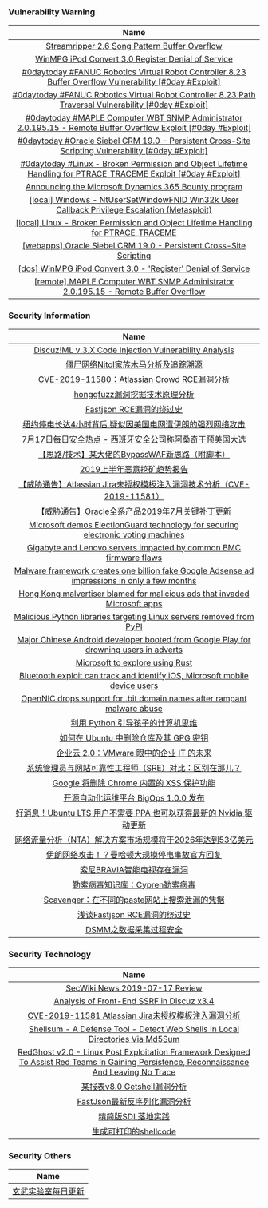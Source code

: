 ###  						       							Vulnerability Warning

|                             Name                             |
| :----------------------------------------------------------: |
|[Streamripper 2.6 Song Pattern Buffer Overflow](https://cxsecurity.com/issue/WLB-2019070080)|
|[WinMPG iPod Convert 3.0 Register Denial of Service](https://cxsecurity.com/issue/WLB-2019070077)|
|[#0daytoday #FANUC Robotics Virtual Robot Controller 8.23 Buffer Overflow Vulnerability [#0day #Exploit]](http://0day.today/exploits/32999)|
|[#0daytoday #FANUC Robotics Virtual Robot Controller 8.23 Path Traversal Vulnerability [#0day #Exploit]](http://0day.today/exploits/32996)|
|[#0daytoday #MAPLE Computer WBT SNMP Administrator 2.0.195.15 - Remote Buffer Overflow Exploit [#0day #Exploit]](http://0day.today/exploits/32998)|
|[#0daytoday #Oracle Siebel CRM 19.0 - Persistent Cross-Site Scripting Vulnerability [#0day #Exploit]](http://0day.today/exploits/32995)|
|[#0daytoday #Linux - Broken Permission and Object Lifetime Handling for PTRACE_TRACEME Exploit [#0day #Exploit]](http://0day.today/exploits/32994)|
|[Announcing the Microsoft Dynamics 365 Bounty program](https://msrc-blog.microsoft.com/2019/07/17/announcing-the-microsoft-dynamics-365-bounty-program/)|
|[[local] Windows - NtUserSetWindowFNID Win32k User Callback Privilege Escalation (Metasploit)](https://www.exploit-db.com/exploits/47134)|
|[[local] Linux - Broken Permission and Object Lifetime Handling for PTRACE_TRACEME](https://www.exploit-db.com/exploits/47133)|
|[[webapps] Oracle Siebel CRM 19.0 - Persistent Cross-Site Scripting](https://www.exploit-db.com/exploits/47132)|
|[[dos] WinMPG iPod Convert 3.0 - 'Register' Denial of Service](https://www.exploit-db.com/exploits/47131)|
|[[remote] MAPLE Computer WBT SNMP Administrator 2.0.195.15 - Remote Buffer Overflow](https://www.exploit-db.com/exploits/47130)|

### 						        							Security Information
|                             Name                                    |
| :----------------------------------------------------------: |
|[Discuz!ML v.3.X Code Injection Vulnerability Analysis](https://www.anquanke.com/post/id/182176)|
|[僵尸网络Nitol家族木马分析及追踪溯源](https://www.anquanke.com/post/id/181938)|
|[CVE-2019-11580：Atlassian Crowd RCE漏洞分析](https://www.anquanke.com/post/id/182118)|
|[honggfuzz漏洞挖掘技术原理分析](https://www.anquanke.com/post/id/181936)|
|[Fastjson RCE漏洞的绕过史](https://www.anquanke.com/post/id/182140)|
|[纽约停电长达4小时背后 疑似因美国电网遭伊朗的强烈网络攻击](https://www.anquanke.com/post/id/182126)|
|[7月17日每日安全热点 - 西班牙安全公司称阿桑奇干预美国大选](https://www.anquanke.com/post/id/182124)|
|[【思路/技术】某大佬的BypassWAF新思路（附脚本）](https://www.secpulse.com/archives/109577.html)|
|[2019上半年恶意挖矿趋势报告](https://www.secpulse.com/archives/109292.html)|
|[【威胁通告】Atlassian Jira未授权模板注入漏洞技术分析（CVE-2019-11581）](http://blog.nsfocus.net/cve-2019-11581-2/)|
|[【威胁通告】Oracle全系产品2019年7月关键补丁更新](http://blog.nsfocus.net/oracle-2019-07/)|
|[Microsoft demos ElectionGuard technology for securing electronic voting machines](https://www.zdnet.com/article/microsoft-demos-electionguard-technology-for-securing-electronic-voting-machines/#ftag=RSSbaffb68)|
|[Gigabyte and Lenovo servers impacted by common BMC firmware flaws](https://www.zdnet.com/article/gigabyte-and-lenovo-servers-impacted-by-common-bmc-firmware-flaws/#ftag=RSSbaffb68)|
|[Malware framework creates one billion fake Google Adsense ad impressions in only a few months](https://www.zdnet.com/article/malware-framework-creates-one-billion-fake-google-adsense-ad-impressions-in-only-a-few-months/#ftag=RSSbaffb68)|
|[Hong Kong malvertiser blamed for malicious ads that invaded Microsoft apps](https://www.zdnet.com/article/hong-kong-malvertiser-blamed-for-malicious-ads-that-invaded-microsoft-apps/#ftag=RSSbaffb68)|
|[Malicious Python libraries targeting Linux servers removed from PyPI](https://www.zdnet.com/article/malicious-python-libraries-targeting-linux-servers-removed-from-pypi/#ftag=RSSbaffb68)|
|[Major Chinese Android developer booted from Google Play for drowning users in adverts](https://www.zdnet.com/article/google-boots-chinese-android-developer-for-drowning-users-in-ads/#ftag=RSSbaffb68)|
|[Microsoft to explore using Rust](https://www.zdnet.com/article/microsoft-to-explore-using-rust/#ftag=RSSbaffb68)|
|[Bluetooth exploit can track and identify iOS, Microsoft mobile device users](https://www.zdnet.com/article/bluetooth-vulnerability-can-be-exploited-to-track-and-id-iphone-smartwatch-microsoft-tablet-users/#ftag=RSSbaffb68)|
|[OpenNIC drops support for .bit domain names after rampant malware abuse](https://www.zdnet.com/article/opennic-drops-support-for-bit-domain-names-after-rampant-malware-abuse/#ftag=RSSbaffb68)|
|[利用 Python 引导孩子的计算机思维](https://linux.cn/article-11116-1.html?utm_source=rss&utm_medium=rss)|
|[如何在 Ubuntu 中删除仓库及其 GPG 密钥](https://linux.cn/article-11115-1.html?utm_source=rss&utm_medium=rss)|
|[企业云 2.0：VMware 眼中的企业 IT 的未来](https://linux.cn/article-11114-1.html?utm_source=rss&utm_medium=rss)|
|[系统管理员与网站可靠性工程师（SRE）对比：区别在那儿？](https://linux.cn/article-11113-1.html?utm_source=rss&utm_medium=rss)|
|[Google 将删除 Chrome 内置的 XSS 保护功能](https://linux.cn/article-11112-1.html?utm_source=rss&utm_medium=rss)|
|[开源自动化运维平台 BigOps 1.0.0 发布](https://linux.cn/article-11111-1.html?utm_source=rss&utm_medium=rss)|
|[好消息！Ubuntu LTS 用户不需要 PPA 也可以获得最新的 Nvidia 驱动更新](https://linux.cn/article-11110-1.html?utm_source=rss&utm_medium=rss)|
|[网络流量分析（NTA）解决方案市场规模将于2026年达到53亿美元](https://www.freebuf.com/news/208572.html)|
|[伊朗网络攻击！？曼哈顿大规模停电事故官方回复](https://www.freebuf.com/news/208555.html)|
|[索尼BRAVIA智能电视存在漏洞](https://www.freebuf.com/vuls/207968.html)|
|[勒索病毒知识库：Cypren勒索病毒](https://www.freebuf.com/articles/system/207577.html)|
|[Scavenger：在不同的paste网站上搜索泄漏的凭据](https://www.freebuf.com/sectool/207746.html)|
|[浅谈Fastjson RCE漏洞的绕过史](https://www.freebuf.com/vuls/208339.html)|
|[DSMM之数据采集过程安全](https://www.freebuf.com/articles/database/207702.html)|

### 						        							Security  Technology
|                             Name                                    |
| :----------------------------------------------------------: |
|[SecWiki News 2019-07-17 Review](http://www.sec-wiki.com/?2019-07-17)|
|[Analysis of Front-End SSRF in Discuz x3.4](https://paper.seebug.org/981/)|
|[CVE-2019-11581 Atlassian Jira未授权模板注入漏洞分析](https://paper.seebug.org/982/)|
|[Shellsum - A Defense Tool - Detect Web Shells In Local Directories Via Md5Sum](http://www.kitploit.com/2019/07/shellsum-defense-tool-detect-web-shells.html)|
|[RedGhost v2.0 - Linux Post Exploitation Framework Designed To Assist Red Teams In Gaining Persistence, Reconnaissance And Leaving No Trace](http://www.kitploit.com/2019/07/redghost-v20-linux-post-exploitation.html)|
|[某报表v8.0 Getshell漏洞分析](http://xz.aliyun.com/t/5652)|
|[FastJson最新反序列化漏洞分析](http://xz.aliyun.com/t/5680)|
|[精简版SDL落地实践](http://xz.aliyun.com/t/5656)|
|[生成可打印的shellcode](http://xz.aliyun.com/t/5662)|

### 						        							Security  Others
|                             Name                                    |
| :----------------------------------------------------------: |
|[玄武实验室每日更新](https://weibo.com/p/1006065582522936/wenzhang?from=page_100606_profile&wvr=6&mod=wenzhangmore)|

